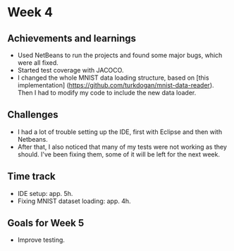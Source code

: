 # Week 4
## Achievements and learnings
- Used NetBeans to run the projects and found some major bugs, which were all fixed.
- Started test coverage with JACOCO.
- I changed the whole MNIST data loading structure, based on [this implementation] (https://github.com/turkdogan/mnist-data-reader). Then I had to modify my code to include the new data loader.

## Challenges
- I had a lot of trouble setting up the IDE, first with Eclipse and then with Netbeans.
- After that, I also noticed that many of my tests were not working as they should. I've been fixing them, some of it will be left for the next week.

## Time track
- IDE setup: app. 5h.
- Fixing MNIST dataset loading: app. 4h.

## Goals for Week 5
- Improve testing.
